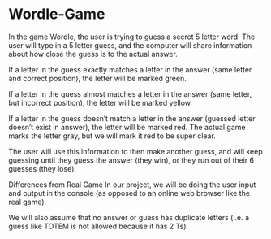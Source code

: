# Wordle-Game
In the game Wordle, the user is trying to guess a secret 5 letter word. The user will type in a 5 letter guess, and the computer will share information about how close the guess is to the actual answer. 

If a letter in the guess exactly matches a letter in the answer (same letter and correct position), the letter will be marked green.

If a letter in the guess almost matches a letter in the answer (same letter, but incorrect position), the letter will be marked yellow.

If a letter in the guess doesn’t match a letter in the answer (guessed letter doesn’t exist in answer), the letter will be marked red. The actual game marks the letter gray, but we will mark it red to be super clear.

The user will use this information to then make another guess, and will keep guessing until they guess the answer (they win), or they run out of their 6 guesses (they lose).

Differences from Real Game
In our project, we will be doing the user input and output in the console (as opposed to an online web browser like the real game).

We will also assume that no answer or guess has duplicate letters (i.e. a guess like TOTEM is not allowed because it has 2 Ts).
